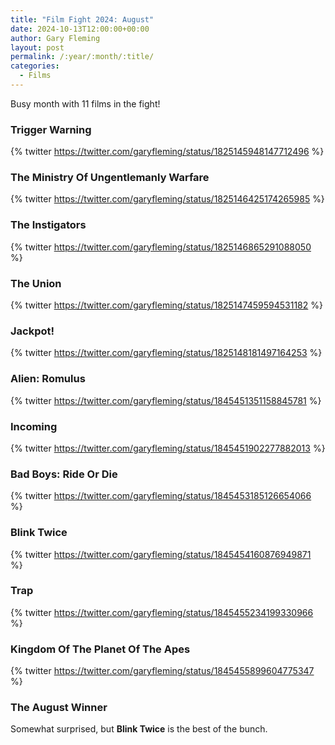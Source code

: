 ```yaml
---
title: "Film Fight 2024: August"
date: 2024-10-13T12:00:00+00:00
author: Gary Fleming
layout: post
permalink: /:year/:month/:title/
categories:
  - Films
---
```


Busy month with 11 films in the fight!

### Trigger Warning

{% twitter https://twitter.com/garyfleming/status/1825145948147712496 %}

### The Ministry Of Ungentlemanly Warfare

{% twitter https://twitter.com/garyfleming/status/1825146425174265985 %}

### The Instigators

{% twitter https://twitter.com/garyfleming/status/1825146865291088050 %}

### The Union

{% twitter https://twitter.com/garyfleming/status/1825147459594531182 %}

### Jackpot!

{% twitter https://twitter.com/garyfleming/status/1825148181497164253 %}

### Alien: Romulus

{% twitter https://twitter.com/garyfleming/status/1845451351158845781 %}

### Incoming

{% twitter https://twitter.com/garyfleming/status/1845451902277882013 %}

### Bad Boys: Ride Or Die

{% twitter https://twitter.com/garyfleming/status/1845453185126654066 %}

### Blink Twice

{% twitter https://twitter.com/garyfleming/status/1845454160876949871 %}

### Trap

{% twitter https://twitter.com/garyfleming/status/1845455234199330966 %}

### Kingdom Of The Planet Of The Apes

{% twitter https://twitter.com/garyfleming/status/1845455899604775347 %}


### The August Winner

Somewhat surprised, but **Blink Twice** is the best of the bunch.